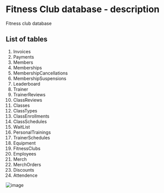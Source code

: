 # Fitness Club database - description
Fitness club database
## List of tables
1.	Invoices 
2.	Payments 
3.	Members
4.	Memberships
5.	MembershipCancellations 
6.	MembershipSuspensions
7.	Leaderboard 
8.	Trainer
9.	TrainerReviews 
10.	ClassReviews
11.	Classes 
12.	ClassTypes 
13.	ClassEnrollments 
14.	ClassSchedules 
15.	WaitList
16.	PersonalTrainings 
17.	TrainerSchedules 
18.	Equipment 
19.	FitnessClubs
20.	Employees
21.	Merch 
22.	MerchOrders 
23.	Discounts 
24.	Attendence

![image](https://github.com/user-attachments/assets/147b5c05-9451-4c06-a89f-4421089fb790)
